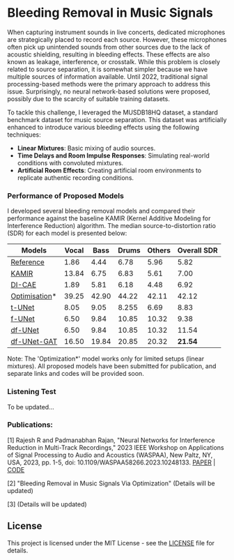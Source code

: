 # Bleeding Removal in Music Signals

When capturing instrument sounds in live concerts, dedicated microphones are strategically placed to record each source. However, these microphones often pick up unintended sounds from other sources due to the lack of acoustic shielding, resulting in bleeding effects. These effects are also known as leakage, interference, or crosstalk. While this problem is closely related to source separation, it is somewhat simpler because we have multiple sources of information available. Until 2022, traditional signal processing-based methods were the primary approach to address this issue. Surprisingly, no neural network-based solutions were proposed, possibly due to the scarcity of suitable training datasets.

To tackle this challenge, I leveraged the MUSDB18HQ dataset, a standard benchmark dataset for music source separation. This dataset was artificially enhanced to introduce various bleeding effects using the following techniques:

- **Linear Mixtures**: Basic mixing of audio sources.
- **Time Delays and Room Impulse Responses**: Simulating real-world conditions with convoluted mixtures.
- **Artificial Room Effects**: Creating artificial room environments to replicate authentic recording conditions.

### Performance of Proposed Models

I developed several bleeding removal models and compared their performance against the baseline KAMIR (Kernel Additive Modeling for Interference Reduction) algorithm. The median source-to-distortion ratio (SDR) for each model is presented below:


| Models | Vocal | Bass | Drums | Others | Overall SDR | 
|------|-----|-----|-----|-----|-----|
|[Reference]()| 1.86 | 4.44 | 6.78 | 5.96 | 5.82 | 
|[KAMIR](https://ieeexplore.ieee.org/abstract/document/7178036)| 13.84 | 6.75 | 6.83 | 5.61 | 7.00 |
|[DI-CAE]()| 1.89 | 5.81 | 6.18 | 4.48 | 6.92 | 
|[Optimisation]()*| 39.25 | 42.90 | 44.22 | 42.11 | 42.12 |
|[t-UNet]()| 8.05 | 9.05 | 8.255 | 6.69 | 8.83 |
|[f-UNet]()| 6.50 | 9.84 | 10.85 | 10.32 | 9.38 | 
|[df-UNet]()| 6.50 | 9.84 | 10.85 | 10.32 | 11.54 |
|[df-UNet-GAT]()| 16.50 | 19.84 | 20.85 | 20.32 | __21.54__ |


Note: The 'Optimization*' model works only for limited setups (linear mixtures). All proposed models have been submitted for publication, and separate links and codes will be provided soon.


### Listening Test

To be updated...

### Publications:

[1] Rajesh R and Padmanabhan Rajan, "Neural Networks for Interference Reduction in Multi-Track Recordings," 2023 IEEE Workshop on Applications of Signal Processing to Audio and Acoustics (WASPAA), New Paltz, NY, USA, 2023, pp. 1-5, doi: 10.1109/WASPAA58266.2023.10248133. [PAPER](https://ieeexplore.ieee.org/document/10248133) | [CODE](https://github.com/its-rajesh/IRMR)

[2] "Bleeding Removal in Music Signals Via Optimization" (Details will be updated)

[3] (Details will be updated)


## License
This project is licensed under the MIT License - see the [LICENSE](https://github.com/its-rajesh/Audio-Bleeding-Removal/blob/cde41b94a1be385efc46888a04b30a7b82c33375/LICENSE) file for details.
